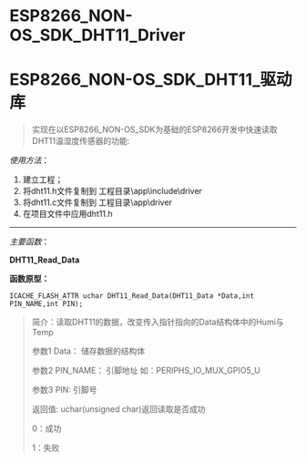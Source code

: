 # ESP8266_NON-OS_SDK_DHT11_Driver
# ESP8266_NON-OS_SDK_DHT11_驱动库
> 实现在以ESP8266_NON-OS_SDK为基础的ESP8266开发中快速读取DHT11温湿度传感器的功能:

*使用方法*：

1. 建立工程；
2. 将dht11.h文件复制到 工程目录\app\include\driver
3. 将dht11.c文件复制到 工程目录\app\driver
4. 在项目文件中应用dht11.h


----------


*主要函数*：

**DHT11_Read_Data**

**函数原型：**

    ICACHE_FLASH_ATTR uchar DHT11_Read_Data(DHT11_Data *Data,int PIN_NAME,int PIN);
> 简介：读取DHT11的数据，改变传入指针指向的Data结构体中的Humi与Temp
> 
> 参数1 Data： 储存数据的结构体
> 
> 参数2 PIN_NAME： 引脚地址 如：PERIPHS_IO_MUX_GPIO5_U
> 
> 参数3 PIN: 引脚号
> 
> 返回值: uchar(unsigned char)返回读取是否成功
> 
> 0：成功
> 
> 1：失败

